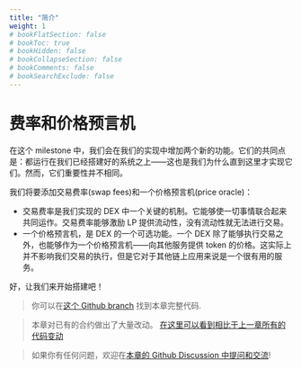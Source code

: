 ```yaml
---
title: "简介"
weight: 1
# bookFlatSection: false
# bookToc: true
# bookHidden: false
# bookCollapseSection: false
# bookComments: false
# bookSearchExclude: false
---
```


# 费率和价格预言机

在这个 milestone 中，我们会在我们的实现中增加两个新的功能。它们的共同点是：都运行在我们已经搭建好的系统之上——这也是我们为什么直到这里才实现它们。然而，它们重要性并不相同。

我们将要添加交易费率(swap fees)和一个价格预言机(price oracle)：
- 交易费率是我们实现的 DEX 中一个关键的机制。它能够使一切事情联合起来共同运作。交易费率能够激励 LP 提供流动性，没有流动性就无法进行交易。
- 一个价格预言机，是 DEX 的一个可选功能。一个 DEX 除了能够执行交易之外，也能够作为一个价格预言机——向其他服务提供 token 的价格。这实际上并不影响我们交易的执行，但是它对于其他链上应用来说是一个很有用的服务。

好，让我们来开始搭建吧！

> 你可以在[这个 Github branch](https://github.com/Jeiwan/uniswapv3-code/tree/milestone_5) 找到本章完整代码.

> 本章对已有的合约做出了大量改动。 [在这里可以看到相比于上一章所有的代码变动](https://github.com/Jeiwan/uniswapv3-code/compare/milestone_4...milestone_5)

> 如果你有任何问题，欢迎在[本章的 Github Discussion 中提问和交流](https://github.com/Jeiwan/uniswapv3-book/discussions/categories/milestone-5-fees-and-price-oracle)!
